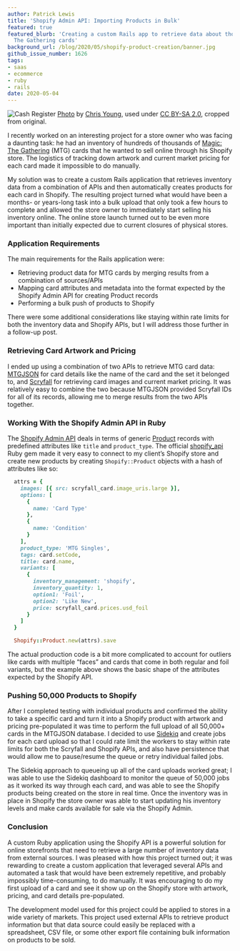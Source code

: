 ```yaml
---
author: Patrick Lewis
title: 'Shopify Admin API: Importing Products in Bulk'
featured: true
featured_blurb: 'Creating a custom Rails app to retrieve data about thousands of Magic:
  The Gathering cards'
background_url: /blog/2020/05/shopify-product-creation/banner.jpg
github_issue_number: 1626
tags:
- saas
- ecommerce
- ruby
- rails
date: 2020-05-04
---
```


![Cash Register](/blog/2020/05/shopify-product-creation/banner.jpg)
[Photo](https://www.flickr.com/photos/mrvjtod/279845948/) by [Chris Young](https://www.flickr.com/photos/mrvjtod/), used under [CC BY-SA 2.0](https://creativecommons.org/licenses/by-sa/2.0/), cropped from original.

I recently worked on an interesting project for a store owner who was facing a daunting task: he had an inventory of hundreds of thousands of [Magic: The Gathering](https://en.wikipedia.org/wiki/Magic%3A_The_Gathering) (MTG) cards that he wanted to sell online through his Shopify store. The logistics of tracking down artwork and current market pricing for each card made it impossible to do manually.

My solution was to create a custom Rails application that retrieves inventory data from a combination of APIs and then automatically creates products for each card in Shopify. The resulting project turned what would have been a months- or years-long task into a bulk upload that only took a few hours to complete and allowed the store owner to immediately start selling his inventory online. The online store launch turned out to be even more important than initially expected due to current closures of physical stores.

### Application Requirements

The main requirements for the Rails application were:

* Retrieving product data for MTG cards by merging results from a combination of sources/APIs
* Mapping card attributes and metadata into the format expected by the Shopify Admin API for creating Product records
* Performing a bulk push of products to Shopify

There were some additional considerations like staying within rate limits for both the inventory data and Shopify APIs, but I will address those further in a follow-up post.

### Retrieving Card Artwork and Pricing

I ended up using a combination of two APIs to retrieve MTG card data: [MTGJSON](https://mtgjson.com/) for card details like the name of the card and the set it belonged to, and [Scryfall](https://scryfall.com/) for retrieving card images and current market pricing. It was relatively easy to combine the two because MTGJSON provided Scryfall IDs for all of its records, allowing me to merge results from the two APIs together.

### Working With the Shopify Admin API in Ruby

The [Shopify Admin API](https://shopify.dev/docs/admin-api) deals in terms of generic [Product](https://shopify.dev/docs/admin-api/rest/reference/products/product) records with predefined attributes like `title` and `product_type`. The official [shopify_api](https://github.com/Shopify/shopify_api) Ruby gem made it very easy to connect to my client’s Shopify store and create new products by creating `Shopify::Product` objects with a hash of attributes like so:

```ruby
  attrs = {
    images: [{ src: scryfall_card.image_uris.large }],
    options: [
      {
        name: 'Card Type'
      },
      {
        name: 'Condition'
      }
    ],
    product_type: 'MTG Singles',
    tags: card.setCode,
    title: card.name,
    variants: [
      {
        inventory_management: 'shopify',
        inventory_quantity: 1,
        option1: 'Foil',
        option2: 'Like New',
        price: scryfall_card.prices.usd_foil
      }
    ]
  }

  Shopify::Product.new(attrs).save
```

The actual production code is a bit more complicated to account for outliers like cards with multiple “faces” and cards that come in both regular and foil variants, but the example above shows the basic shape of the attributes expected by the Shopify API.

### Pushing 50,000 Products to Shopify

After I completed testing with individual products and confirmed the ability to take a specific card and turn it into a Shopify product with artwork and pricing pre-populated it was time to perform the full upload of all 50,000+ cards in the MTGJSON database. I decided to use [Sidekiq](https://sidekiq.org/) and create jobs for each card upload so that I could rate limit the workers to stay within rate limits for both the Scryfall and Shopify APIs, and also have persistence that would allow me to pause/resume the queue or retry individual failed jobs.

The Sidekiq approach to queueing up all of the card uploads worked great; I was able to use the Sidekiq dashboard to monitor the queue of 50,000 jobs as it worked its way through each card, and was able to see the Shopify products being created on the store in real time. Once the inventory was in place in Shopify the store owner was able to start updating his inventory levels and make cards available for sale via the Shopify Admin.

### Conclusion

 A custom Ruby application using the Shopify API is a powerful solution for online storefronts that need to retrieve a large number of inventory data from external sources. I was pleased with how this project turned out; it was rewarding to create a custom application that leveraged several APIs and automated a task that would have been extremely repetitive, and probably impossibly time-consuming, to do manually. It was encouraging to do my first upload of a card and see it show up on the Shopify store with artwork, pricing, and card details pre-populated.

 The development model used for this project could be applied to stores in a wide variety of markets. This project used external APIs to retrieve product information but that data source could easily be replaced with a spreadsheet, CSV file, or some other export file containing bulk information on products to be sold.
